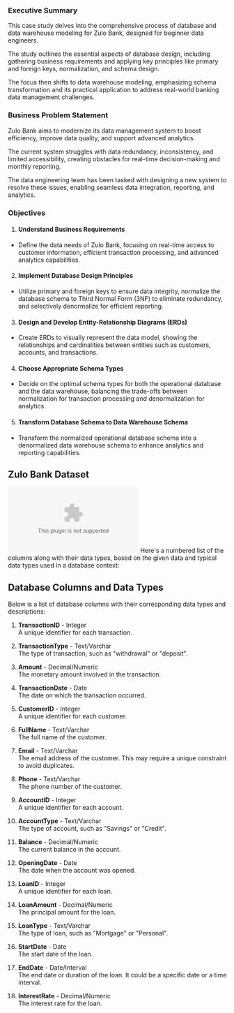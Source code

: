 ### Executive Summary

This case study delves into the comprehensive process of database and data warehouse modeling for Zulo Bank, designed for beginner data engineers.

The study outlines the essential aspects of database design, including gathering business requirements and applying key principles like primary and foreign keys, normalization, and schema design. 

The focus then shifts to data warehouse modeling, emphasizing schema transformation and its practical application to address real-world banking data management challenges.

### Business Problem Statement

Zulo Bank aims to modernize its data management system to boost efficiency, improve data quality, and support advanced analytics. 

The current system struggles with data redundancy, inconsistency, and limited accessibility, creating obstacles for real-time decision-making and monthly reporting. 

The data engineering team has been tasked with designing a new system to resolve these issues, enabling seamless data integration, reporting, and analytics.

### Objectives

1. #### Understand Business Requirements

* Define the data needs of Zulo Bank, focusing on real-time access to customer information, efficient transaction processing, and advanced analytics capabilities.
  
2. #### Implement Database Design Principles

* Utilize primary and foreign keys to ensure data integrity, normalize the database schema to Third Normal Form (3NF) to eliminate redundancy, and selectively denormalize for efficient reporting.

3. #### Design and Develop Entity-Relationship Diagrams (ERDs)

* Create ERDs to visually represent the data model, showing the relationships and cardinalities between entities such as customers, accounts, and transactions.

4. #### Choose Appropriate Schema Types

* Decide on the optimal schema types for both the operational database and the data warehouse, balancing the trade-offs between normalization for transaction processing and denormalization for analytics.

5. #### Transform Database Schema to Data Warehouse Schema

* Transform the normalized operational database schema into a denormalized data warehouse schema to enhance analytics and reporting capabilities.


## Zulo Bank Dataset
![Zulo Bank Dataset](ZuloBank-raw-dataset.csv)
Here's a numbered list of the columns along with their data types, based on the given data and typical data types used in a database context:

## Database Columns and Data Types

Below is a list of database columns with their corresponding data types and descriptions:

1. **TransactionID** - Integer  
   A unique identifier for each transaction.

2. **TransactionType** - Text/Varchar  
   The type of transaction, such as "withdrawal" or "deposit".

3. **Amount** - Decimal/Numeric  
   The monetary amount involved in the transaction.

4. **TransactionDate** - Date  
   The date on which the transaction occurred.

5. **CustomerID** - Integer  
   A unique identifier for each customer.

6. **FullName** - Text/Varchar  
   The full name of the customer.

7. **Email** - Text/Varchar  
   The email address of the customer. This may require a unique constraint to avoid duplicates.

8. **Phone** - Text/Varchar  
   The phone number of the customer.

9. **AccountID** - Integer  
   A unique identifier for each account.

10. **AccountType** - Text/Varchar  
   The type of account, such as "Savings" or "Credit".

11. **Balance** - Decimal/Numeric  
   The current balance in the account.

12. **OpeningDate** - Date  
   The date when the account was opened.

13. **LoanID** - Integer  
   A unique identifier for each loan.

14. **LoanAmount** - Decimal/Numeric  
   The principal amount for the loan.

15. **LoanType** - Text/Varchar  
   The type of loan, such as "Mortgage" or "Personal".

16. **StartDate** - Date  
   The start date of the loan.

17. **EndDate** - Date/Interval  
   The end date or duration of the loan. It could be a specific date or a time interval.

18. **InterestRate** - Decimal/Numeric  
   The interest rate for the loan.



